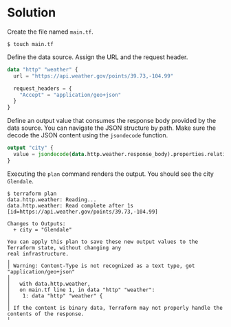 # Solution

Create the file named `main.tf`.

```
$ touch main.tf
```

Define the data source. Assign the URL and the request header.

```terraform
data "http" "weather" {
  url = "https://api.weather.gov/points/39.73,-104.99"

  request_headers = {
    "Accept" = "application/geo+json"
  }
}
```

Define an output value that consumes the response body provided by the data source. You can navigate the JSON structure by path. Make sure the decode the JSON content using the `jsondecode` function.

```terraform
output "city" {
  value = jsondecode(data.http.weather.response_body).properties.relativeLocation.properties.city
}
```

Executing the `plan` command renders the output. You should see the city `Glendale`.

```
$ terraform plan
data.http.weather: Reading...
data.http.weather: Read complete after 1s [id=https://api.weather.gov/points/39.73,-104.99]

Changes to Outputs:
  + city = "Glendale"

You can apply this plan to save these new output values to the Terraform state, without changing any
real infrastructure.
╷
│ Warning: Content-Type is not recognized as a text type, got "application/geo+json"
│
│   with data.http.weather,
│   on main.tf line 1, in data "http" "weather":
│    1: data "http" "weather" {
│
│ If the content is binary data, Terraform may not properly handle the contents of the response.
╵
```

